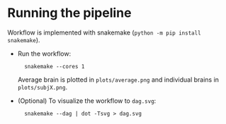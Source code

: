 # Running the pipeline

Workflow is implemented with snakemake (`python -m pip install snakemake`).

* Run the workflow:

        snakemake --cores 1

  Average brain is plotted in `plots/average.png`
  and individual brains in `plots/subjX.png`.

* (Optional) To visualize the workflow to `dag.svg`:

        snakemake --dag | dot -Tsvg > dag.svg

